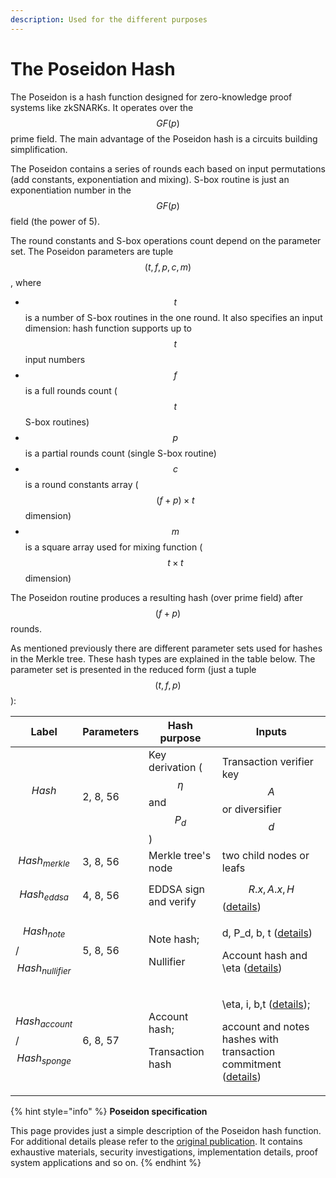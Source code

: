 ```yaml
---
description: Used for the different purposes
---
```


# The Poseidon Hash

The Poseidon is a hash function designed for zero-knowledge proof systems like zkSNARKs. It operates over the $$GF(p)$$ prime field. The main advantage of the Poseidon hash is a circuits building simplification.

The Poseidon contains a series of rounds each based on input permutations (add constants, exponentiation and mixing). S-box routine is just an exponentiation number in the $$GF(p)$$ field (the power of 5).

The round constants and S-box operations count depend on the parameter set. The Poseidon parameters are tuple $$(t, f, p, c, m)$$, where

* $$t$$ is  a number of S-box routines in the one round. It also specifies an input dimension: hash function supports up to $$t$$ input numbers
* $$f$$ is a full rounds count ($$t$$ S-box routines)
* $$p$$ is a partial rounds count (single S-box routine)
* $$c$$ is a round constants array ($$(f+p) \times t$$ dimension)
* $$m$$ is a square array used for mixing function ($$t \times t$$ dimension)

The Poseidon routine produces a resulting hash (over prime field) after $$(f+p)$$ rounds.

As mentioned previously there are different parameter sets used for hashes in the Merkle tree. These hash types are explained in the table below. The parameter set is presented in the reduced form (just a tuple$$(t, f, p)$$):&#x20;

| Label                                | Parameters | Hash purpose                                | Inputs                                                                                                                                                                                                                                                           |
| ------------------------------------ | ---------- | ------------------------------------------- | ---------------------------------------------------------------------------------------------------------------------------------------------------------------------------------------------------------------------------------------------------------------- |
| $$Hash$$​                            | 2, 8, 56   | Key derivation ($$\eta$$ and $$P_d$$)       | Transaction verifier key$$A$$ or diversifier $$d$$                                                                                                                                                                                                               |
| $$Hash_{merkle}$$                    | 3, 8, 56   | Merkle tree's node                          | two child nodes or leafs                                                                                                                                                                                                                                         |
| $$Hash_{eddsa}$$                     | 4, 8, 56   | EDDSA sign and verify                       | $$R.x, A.x, H$$​ ([details](../transaction-overview/signing-a-transaction.md#signing))                                                                                                                                                                           |
| $$Hash_{note}$$/$$Hash_{nullifier}$$ | 5, 8, 56   | <p>Note hash;</p><p>Nullifier</p>           | <p><span class="math">d, P_d, b, t</span> (<a href="../account-and-notes/notes.md">details</a>)</p><p>Account hash and <span class="math">\eta</span> (<a href="../transaction-overview/the-nullifiers.md">details</a>)</p>                                      |
| $$Hash_{account}$$/$$Hash_{sponge}$$ | 6, 8, 57   | <p>Account hash;</p><p>Transaction hash</p> | <p><span class="math">\eta, i, b,t</span> (<a href="../account-and-notes/accounts.md">details</a>)​;</p><p>account and notes hashes with transaction commitment (<a href="../transaction-overview/signing-a-transaction.md#transaction-hashing">details</a>)</p> |

{% hint style="info" %}
**Poseidon specification**

This page provides just a simple description of the Poseidon hash function. For additional details please refer to the [original publication](https://eprint.iacr.org/2019/458.pdf). It contains exhaustive materials, security investigations, implementation details, proof system applications and so on.
{% endhint %}

